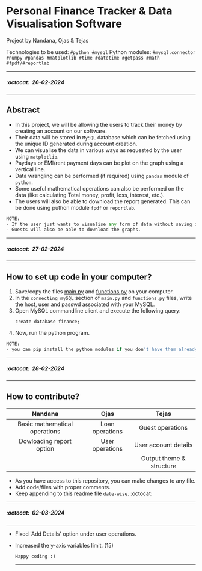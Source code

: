 # Personal Finance Tracker & Data Visualisation Software
Project by Nandana, Ojas & Tejas

Technologies to be used:
`#python #mysql`
Python modules:
`#mysql.connector #numpy #pandas #matplotlib #time #datetime #getpass #math #fpdf/#reportlab`

---
##### :octocat:&nbsp;&nbsp;26-02-2024
---

## Abstract
- In this project, we will be allowing the users to track their money by creating an account on our software.
- Their data will be stored in `MySQL` database which can be fetched using the unique ID generated during account creation.
- We can visualise the data in various ways as requested by the user using `matplotlib`.
- Paydays or EMI/rent payment days can be plot on the graph using a vertical line.
- Data wrangling can be performed (if required) using `pandas` module of `python`.
- Some useful mathematical operations can also be performed on the data (like calculating Total money, profit, loss, interest, etc.).
- The users will also be able to download the report generated. This can be done using puthon module `fpdf` or `reportlab`.
```python
NOTE:
- If the user just wants to visualise any form of data without saving it, he/she can continue as guest.
- Guests will also be able to download the graphs.
```

---
##### :octocat:&nbsp;&nbsp;27-02-2024
---
## How to set up code in your computer?
1. Save/copy the files [main.py](https://github.com/multiverseweb/finance_tracker/blob/main/main.py) and [functions.py](https://github.com/multiverseweb/finance_tracker/blob/main/functions.py) on your computer.
2. In the `connecting mySQL` section of `main.py` and `functions.py` files, write the host, user and passwd associated with your MySQL.
3. Open MySQL commandline client and execute the following query:
   ```mysql
   create database finance;
   ```
4. Now, run the python program.
```python
NOTE:
- you can pip install the python modules if you don't have them already on your computer.
```
---
##### :octocat:&nbsp;&nbsp;28-02-2024
---
## How to contribute?

| Nandana | Ojas | Tejas |
|:----------:|:---:|:---:|
| Basic mathematical operations | Loan operations | Guest operations|
| Dowloading report option | User operations | User account details |
| | | Output theme & structure |

- As you have access to this repository, you can make changes to any file.
- Add code/files with proper comments.
- Keep appending to this readme file `date-wise`. :octocat:

---
##### :octocat:&nbsp;&nbsp;02-03-2024
---
- Fixed 'Add Details' option under user operations.
- Increased the y-axis variables limit. (15)

  `Happy coding :)`
  
  ---
